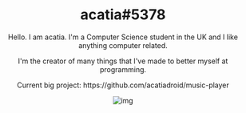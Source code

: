 <div align="center">
  <h1>acatia#5378</h1>
  
  <p>Hello. I am acatia. I'm a Computer Science student in the UK and I like anything computer related.</p>

  <p>I'm the creator of many things that I've made to better myself at programming.</p>

  <p>Current big project: https://github.com/acatiadroid/music-player</p>

  ![img](https://github-readme-stats.vercel.app/api/top-langs/?username=acatiadroid&theme=onedark&layout=compact)
  
</div>
